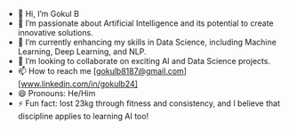 - 👋 Hi, I’m Gokul B
- 👀 I’m passionate about Artificial Intelligence and its potential to create innovative solutions.
- 🌱  I’m currently enhancing my skills in Data Science, including Machine Learning, Deep Learning, and NLP.
- 💞️ I’m looking to collaborate on exciting AI and Data Science projects.
- 📫 How to reach me [gokulb8187@gmail.com][www.linkedin.com/in/gokulb24]
- 😄 Pronouns: He/Him
- ⚡ Fun fact: lost 23kg through fitness and consistency, and I believe that discipline applies to learning AI too!

<!---
gokul8187/gokul8187 is a ✨ special ✨ repository because its `README.md` (this file) appears on your GitHub profile.
You can click the Preview link to take a look at your changes.
--->
